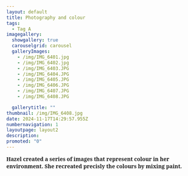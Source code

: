 ```yaml
---
layout: default
title: Photography and colour
tags:
  - Tag A
imagegallery:
  showgallery: true
  carouselgrid: carousel
  galleryImages:
    - /img/IMG_6401.jpg
    - /img/IMG_6402.jpg
    - /img/IMG_6403.JPG
    - /img/IMG_6404.JPG
    - /img/IMG_6405.JPG
    - /img/IMG_6406.JPG
    - /img/IMG_6407.JPG
    - /img/IMG_6408.JPG

  gallerytitle: ""
thumbnail: /img/IMG_6408.jpg
date: 2024-11-17T14:29:57.955Z
numbernavigation: 1
layoutpage: layout2
description: 
promoted: "0"
---
```



<!DOCTYPE html>
<html lang="en">
<head>
    <meta charset="UTF-8">
    <meta name="viewport" content="width=device-width, initial-scale=1.0">
    <title>Culinary Life</title>
    <link href="https://fonts.googleapis.com/css2?family=Noto+Serif:wght@700&display=swap" rel="stylesheet">
    <style>
        .text {
            font-family: 'Noto Serif', serif;
            font-weight: 700;
        }
    </style>
</head>
<body>
    <div class="text">
       Hazel created a series of images that represent colour in her environment. She recreated precisly the colours by mixing paint.
    </div>
</body>
</html>
